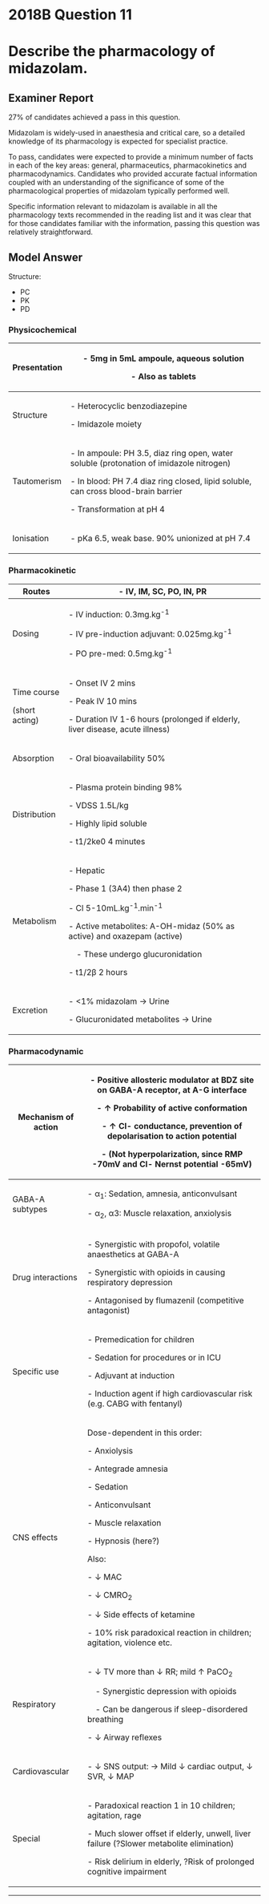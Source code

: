 # 2018B Question 11 
# Describe the pharmacology of midazolam.


## Examiner Report
27% of candidates achieved a pass in this question.


Midazolam is widely-used in anaesthesia and critical care, so a detailed knowledge of its pharmacology is expected for specialist practice.


To pass, candidates were expected to provide a minimum number of facts in each of the key areas: general, pharmaceutics, pharmacokinetics and pharmacodynamics. Candidates who provided accurate factual information coupled with an understanding of the significance of some of the pharmacological properties of midazolam typically performed well.


Specific information relevant to midazolam is available in all the pharmacology texts recommended in the reading list and it was clear that for those candidates familiar with the information, passing this question was relatively straightforward.

## Model Answer
Structure:
- PC
- PK
- PD

### Physicochemical

|Presentation|<p>- 5mg in 5mL ampoule, aqueous solution</p><p>- Also as tablets</p>|
| -- | -- |
|Structure|<p>- Heterocyclic benzodiazepine</p><p>- Imidazole moiety</p>|
|Tautomerism|<p>- In ampoule: PH 3.5, diaz ring open, water soluble (protonation of imidazole nitrogen)</p><p>- In blood: PH 7.4 diaz ring closed, lipid soluble, can cross blood-brain barrier</p><p>- Transformation at pH 4</p>|
|Ionisation|<p>- pKa 6.5, weak base. 90% unionized at pH 7.4</p>|

### Pharmacokinetic

|Routes|- IV, IM, SC, PO, IN, PR|
| -- | -- |
|Dosing|<p>- IV induction: 0.3mg.kg<sup>-1</sup></p><p>- IV pre-induction adjuvant: 0.025mg.kg<sup>-1</sup></p><p>- PO pre-med: 0.5mg.kg<sup>-1</sup></p>|
|<p>Time course</p><p>(short acting)</p>|<p>- Onset IV 2 mins</p><p>- Peak IV 10 mins</p><p>- Duration IV 1-6 hours (prolonged if elderly, liver disease, acute illness)</p>|
|Absorption|<p>- Oral bioavailability 50%</p>|
|Distribution|<p>- Plasma protein binding 98%</p><p>- VDSS 1.5L/kg</p><p>- Highly lipid soluble</p><p>- t1/2ke0 4 minutes</p>|
|Metabolism|<p>- Hepatic</p><p>- Phase 1 (3A4) then phase 2</p><p>- Cl 5-10mL.kg<sup>-1</sup>.min<sup>-1</sup></p><p>- Active metabolites: Α-OH-midaz (50% as active) and oxazepam (active)</p><p>&emsp;- These undergo glucuronidation</p><p>- t1/2β 2 hours</p>|
|Excretion|<p>- <1% midazolam → Urine</p><p>- Glucuronidated metabolites → Urine</p>|

### Pharmacodynamic

|Mechanism of action|<p>- Positive allosteric modulator at BDZ site on GABA-A receptor, at A-G interface</p><p>- ↑ Probability of active conformation</p><p>- ↑ Cl- conductance, prevention of depolarisation to action potential</p><p>- (Not hyperpolarization, since RMP -70mV and Cl- Nernst potential -65mV)</p>|
| -- | -- |
|GABA-A subtypes|<p>- α<sub>1</sub>: Sedation, amnesia, anticonvulsant</p><p>- α<sub>2</sub>, α3: Muscle relaxation, anxiolysis</p>|
|Drug interactions|<p>- Synergistic with propofol, volatile anaesthetics at GABA-A</p><p>- Synergistic with opioids in causing respiratory depression</p><p>- Antagonised by flumazenil (competitive antagonist)</p>|
|Specific use|<p>- Premedication for children</p><p>- Sedation for procedures or in ICU</p><p>- Adjuvant at induction</p><p>- Induction agent if high cardiovascular risk (e.g. CABG with fentanyl)</p>|
|CNS effects|<p>Dose-dependent in this order:</p><p>- Anxiolysis</p><p>- Antegrade amnesia</p><p>- Sedation</p><p>- Anticonvulsant</p><p>- Muscle relaxation</p><p>- Hypnosis (here?)</p><p>Also:</p><p>- ↓ MAC</p><p>- ↓ CMRO<sub>2</sub></p><p>- ↓ Side effects of ketamine</p><p>- 10% risk paradoxical reaction in children; agitation, violence etc.</p>|
|Respiratory|<p>- ↓ TV more than ↓ RR; mild ↑ PaCO<sub>2</sub></p><p>&emsp;- Synergistic depression with opioids</p><p>&emsp;- Can be dangerous if sleep-disordered breathing</p><p>- ↓ Airway reflexes</p>|
|Cardiovascular|<p>- ↓ SNS output: → Mild ↓ cardiac output, ↓ SVR, ↓ MAP</p>|
|Special|<p>- Paradoxical reaction 1 in 10 children; agitation, rage</p><p>- Much slower offset if elderly, unwell, liver failure (?Slower metabolite elimination)</p><p>- Risk delirium in elderly, ?Risk of prolonged cognitive impairment</p>|


--- 


